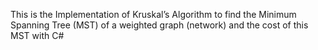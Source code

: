 This is the Implementation of Kruskal’s Algorithm to find the Minimum Spanning Tree (MST) of a weighted graph (network) and the cost of this MST with C#
